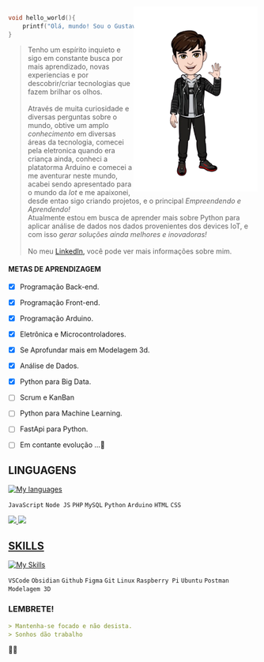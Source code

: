 <img width="250px" align="right" src="https://raw.githubusercontent.com/gustavors1608/gustavors1608/main/d2cf8ffe-b9b0-4eae-9dbb-75681f53e008-removebg-preview.png">

```cpp
void hello_world(){
    printf("Olá, mundo! Sou o Gustavo, um dev Iot aprendendo mais sobre dados!");
}
```

> Tenho um espírito inquieto e sigo em constante busca por mais aprendizado, novas experiencias e por descobrir/criar tecnologias que fazem brilhar os olhos.
<br><br>
Através de muita curiosidade e diversas perguntas sobre o mundo, obtive um amplo *conhecimento* em diversas áreas da tecnologia, comecei pela eletronica quando era criança ainda, conheci a platatorma Arduino e comecei a me aventurar neste mundo, acabei sendo apresentado para o mundo da *Iot* e me apaixonei, desde entao sigo criando projetos, e o principal *Empreendendo e Aprendendo!*<br>
Atualmente estou em busca de aprender mais sobre Python para aplicar análise de dados nos dados provenientes dos devices IoT, e com isso *gerar soluções ainda melhores e inovadoras!*
<br><br>
No meu [LinkedIn,](https://www.linkedin.com/in/gustavo_stroschon/) você pode ver mais informações sobre mim.

#### METAS DE APRENDIZAGEM
- [x] Programação Back-end.
- [x] Programação Front-end.
- [x] Programação Arduino.
- [X] Eletrônica e Microcontroladores.
- [X] Se Aprofundar mais em Modelagem 3d.
- [X] Análise de Dados.
- [X] Python para Big Data.
- [ ] Scrum e KanBan
- [ ] Python para Machine Learning.
- [ ] FastApi para Python.
- [ ] Em contante evolução ...🚀



## LINGUAGENS
[![My languages](https://skillicons.dev/icons?i=js,nodejs,php,mysql,py,cpp,arduino,html,css)](https://skillicons.dev)

`JavaScript` `Node JS` `PHP` `MySQL` `Python` `Arduino` `HTML` `CSS` 

<div>
<a href="https://github.com/gustavors1608">
<img loading="lazy" height="180em" src="https://github-readme-stats.vercel.app/api/top-langs/?username=gustavors1608&layout=compact&langs_count=10&theme=tokyonight"/>
<img loading="lazy" height="180em" src="https://github-readme-stats.vercel.app/api?username=gustavors1608&show_icons=true&theme=tokyonight&include_all_commits=true&count_private=true"/>
</div>

## SKILLS

[![My Skills](https://skillicons.dev/icons?i=vscode,obsidian,github,git,figma,linux,raspberrypi,ubuntu,postman,autocad)](https://skillicons.dev)

`VSCode` `Obsidian` `Github` `Figma` `Git` `Linux` `Raspberry Pi` `Ubuntu` `Postman` `Modelagem 3D`


### LEMBRETE!

```markdown
> Mantenha-se focado e não desista.
> Sonhos dão trabalho
```
🖤🤍
